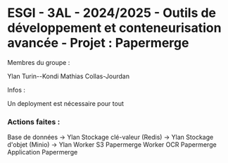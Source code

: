 # ESGI - 3AL - 2024/2025 - Outils de développement et conteneurisation avancée - Projet : Papermerge


Membres du groupe :

Ylan Turin--Kondi
Mathias Collas-Jourdan


Infos :

Un deployment est nécessaire pour tout

### Actions faites : 

Base de données -> Ylan
Stockage clé-valeur (Redis) -> Ylan
Stockage d'objet (Minio) -> Ylan
Worker S3 Papermerge
Worker OCR Papermerge
Application Papermerge
